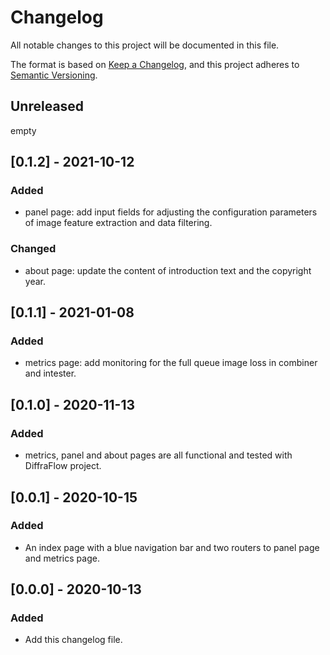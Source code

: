 # Changelog

All notable changes to this project will be documented in this file.

The format is based on [Keep a Changelog](https://keepachangelog.com/en/1.0.0/),
and this project adheres to [Semantic Versioning](https://semver.org/spec/v2.0.0.html).

## Unreleased

empty

## [0.1.2] - 2021-10-12

### Added

- panel page: add input fields for adjusting the configuration parameters of image feature extraction and data filtering.

### Changed

- about page: update the content of introduction text and the copyright year.

## [0.1.1] - 2021-01-08

### Added

- metrics page: add monitoring for the full queue image loss in combiner and intester.

## [0.1.0] - 2020-11-13

### Added

- metrics, panel and about pages are all functional and tested with DiffraFlow project.

## [0.0.1] - 2020-10-15

### Added

- An index page with a blue navigation bar and two routers to panel page and metrics page.

## [0.0.0] - 2020-10-13

### Added

- Add this changelog file.
